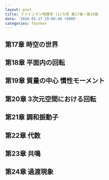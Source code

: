 ```yaml
---
layout: post
title: ファインマン物理学 (1)力学 第17章〜第24章
date: '2016-05-17 19:00:00 +0900'
categories: feynman
---
```


## 第17章 時空の世界

## 第18章 平面内の回転

## 第19章 質量の中心 慣性モーメント

## 第20章 3次元空間における回転

## 第21章 調和振動子

## 第22章 代数

## 第23章 共鳴

## 第24章 過渡現象

